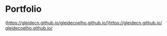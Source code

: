 # Portfolio
(https://gleidecn.github.io/gleidecoelho.github.io/)https://gleidecn.github.io/gleidecoelho.github.io/
